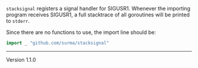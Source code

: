 `stacksignal` registers a signal handler for SIGUSR1.
Whenever the importing program receives SIGUSR1, a full
stacktrace of all goroutines will be printed to `stderr`.

Since there are no functions to use, the import line should
be:

```Go
import _ "github.com/surma/stacksignal"
```
---
Version 1.1.0
